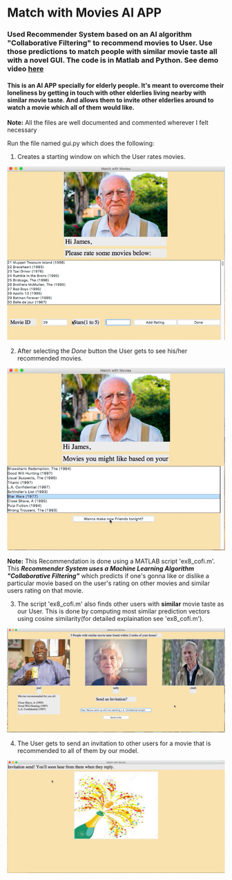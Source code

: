 # Match with Movies AI APP

### Used Recommender System based on an AI algorithm "Collaborative Filtering" to recommend movies to User. Use those predictions to match people with similar movie taste all with a novel GUI. The code is in Matlab and Python. See demo video [here](https://drive.google.com/file/d/1pLGgUXz391QgXHuL9LnJlWgVuM-YUInb/view?usp=sharing)

#### This is an AI APP specially for elderly people. It's meant to overcome their loneliness by getting in touch with other elderlies living nearby with similar movie taste. And allows them to invite other elderlies around to watch a movie which all of them would like.

**Note:** All the files are well documented and commented wherever I felt necessary

Run the file named gui.py which does the following:
1. Creates a starting window on which the User rates movies.

<img src="img/Screen Shot 2020-03-13 at 5.42.13 PM.png">

2. After selecting the *Done* button the User gets to see his/her recommended movies. 

<img src="img/Screen Shot 2020-03-13 at 5.42.34 PM.png">

  **Note:** This Recommendation is done using a MATLAB script 'ex8_cofi.m'. This ***Recommender System uses a Machine Learning Algorithm "Collaborative Filtering"*** which predicts if one's gonna like or dislike a particular movie based on the user's rating on other movies and similar users rating on that movie.
  
3. The script 'ex8_cofi.m' also finds other users with **similar** movie taste as our User. This is done by computing most similar prediction vectors using cosine similarity(for detailed explaination see 'ex8_cofi.m').

<img src="img/Screen Shot 2020-03-13 at 5.42.53 PM.png">

4. The User gets to send an invitation to other users for a movie that is recommended to all of them by our model.

<img src="img/Screen Shot 2020-03-13 at 5.43.12 PM.png">
